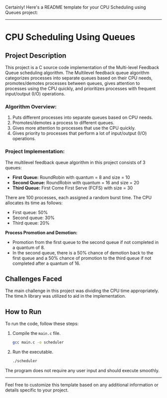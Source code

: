 Certainly! Here's a README template for your CPU Scheduling using Queues project:

---

# CPU Scheduling Using Queues

## Project Description

This project is a C source code implementation of the Multi-level Feedback Queue scheduling algorithm. The Multilevel feedback queue algorithm categorizes processes into separate queues based on their CPU needs, promotes/demotes processes between queues, gives attention to processes using the CPU quickly, and prioritizes processes with frequent input/output (I/O) operations.

### Algorithm Overview:

1. Puts different processes into separate queues based on CPU needs.
2. Promotes/demotes a process to different queues.
3. Gives more attention to processes that use the CPU quickly.
4. Gives priority to processes that perform a lot of input/output (I/O) operations.

### Project Implementation:

The multilevel feedback queue algorithm in this project consists of 3 queues:

- **First Queue:** RoundRobin with quantum = 8 and size = 10
- **Second Queue:** RoundRobin with quantum = 16 and size = 20
- **Third Queue:** First Come First Serve (FCFS) with size = 30

There are 100 processes, each assigned a random burst time. The CPU allocates its time as follows:
- First queue: 50%
- Second queue: 30%
- Third queue: 20%

**Process Promotion and Demotion:**
- Promotion from the first queue to the second queue if not completed in a quantum of 8.
- In the second queue, there is a 50% chance of demotion back to the first queue and a 50% chance of promotion to the third queue if not completed after a quantum of 16.

## Challenges Faced

The main challenge in this project was dividing the CPU time appropriately. The time.h library was utilized to aid in the implementation.

## How to Run

To run the code, follow these steps:

1. Compile the `main.c` file.
    ```bash
    gcc main.c -o scheduler
    ```

2. Run the executable.
    ```bash
    ./scheduler
    ```

The program does not require any user input and should execute smoothly.

---

Feel free to customize this template based on any additional information or details specific to your project.
